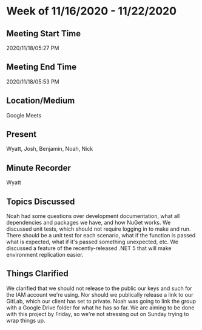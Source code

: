 # Week of 11/16/2020 - 11/22/2020

## Meeting Start Time

2020/11/18/05:27 PM

## Meeting End Time

2020/11/18/05:53 PM

## Location/Medium

Google Meets

## Present

Wyatt, Josh, Benjamin, Noah, Nick

## Minute Recorder

Wyatt

## Topics Discussed

Noah had some questions over development documentation, what all dependencies and packages we have, and how NuGet works. We discussed unit tests, which should not require logging in to make and run. There should be a unit test for each scenario, what if the function is passed what is expected, what if it's passed something unexpected, etc. We discussed a feature of the recently-released .NET 5 that will make environment replication easier.

## Things Clarified

We clarified that we should not release to the public our keys and such for the IAM account we're using. Nor should we publically release a link to our GitLab, which our client has set to private. Noah was going to link the group with a Google Drive folder for what he has so far. We are aiming to be done with this project by Friday, so we're not stressing out on Sunday trying to wrap things up.
